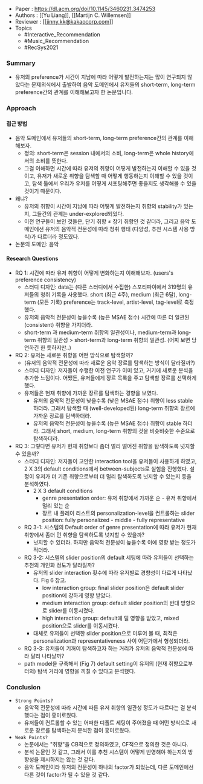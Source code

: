 - Paper : https://dl.acm.org/doi/10.1145/3460231.3474253
- Authors : [[Yu Liang]], [[Martijn C. Willemsen]]
- Reviewer : [[jinny.kk@kakaocorp.com]]
- Topics
	- #Interactive_Recommendation
	- #Music_Recommendation
	- #RecSys2021

### Summary
- 유저의 preference가 시간이 지남에 따라 어떻게 발전하는지는 많이 연구되지 않았다는 문제의식에서 출발하여 음악 도메인에서 유저들의 short-term, long-term preference간의 관계를 이해해보고자 한 논문입니다. 

### Approach
#### 접근 방법
- 음악 도메인에서 유저들의 short-term, long-term preference간의 관계를 이해해보자.
    - 정의: short-term은 session 내에서의 소비, long-term은 whole history에서의 소비를 뜻한다.
    - 그걸 이해하면 시간에 따라 유저의 취향이 어떻게 발전하는지 이해할 수 있을 것이고, 유저가 새로운 취향을 탐색할 때 어떻게 행동하는지 이해할 수 있을 것이고, 탐색 툴에서 우리가 유저를 어떻게 서포팅해주면 좋을지도 생각해볼 수 있을 것이기 때문이다.
- 왜냐?
    - 유저의 취향이 시간이 지남에 따라 어떻게 발전하는지 취향의 stability가 있는지, 그들간의 관계는 under-explored되었다.
    - 이전 연구들이 보인 것들은, 단기 취향 ≠ 장기 취향인 것 같더라, 그리고 음악 도메인에선 유저의 음악적 전문성에 따라 청취 행태 (다양성, 추천 시스템 사용 방식)가 다르더라 정도였다.
- 논문의 도메인: 음악

#### Research Questions
- RQ 1: 시간에 따라 유저 취향이 어떻게 변화하는지 이해해보자. (users's preference consistency)
    - 스터디 디자인: data는 (다른 스터디에서 수집한) 스포티파이에서 319명의 유저들의 청취 기록을 사용했다. short (최근 4주), medium (최근 6달), long-term (모든 기록) preference는 track-level, artist-level, tag-level로 측정했다.
    - 유저의 음악적 전문성이 높을수록 (높은 MSAE 점수) 시간에 따른 더 일관된 (consistent) 취향을 가지더라.
    - short-term 과 medium-term 취향의 일관성이나, medium-term과 long-term 취향의 일관성 > short-term과 long-term 취향의 일관성. (어찌 보면 당연하긴 한 듯하지만..)
- RQ 2: 유저는 새로운 취향을 어떤 방식으로 탐색할까?
    - (유저의 음악적 전문성에 따라 새로운 음악 장르를 탐색하는 방식이 달라질까?)
    - 스터디 디자인: 저자들이 수행한 이전 연구가 이미 있고, 거기에 새로운 분석을 추가한 느낌이다. 어쨌든, 유저들에게 장르 목록을 주고 탐색할 장르를 선택하게 했다.
    - 유저들은 현재 취향에 가까운 장르를 탐색하는 경향을 보였다.
        - 유저의 음악적 전문성이 낮을수록 (낮은 MSAE 점수) 취향이 less stable 하더라. 그래서 탐색할 때 (well-developed된) long-term 취향의 장르에 가까운 장르를 탐색하더라.
        - 유저의 음악적 전문성이 높을수록 (높은 MSAE 점수) 취향이 stable 하더라. 그래서 short, medium, long-term 취향의 것을 비슷비슷한 수준으로 탐색하더라.
- RQ 3: 그렇다면 유저가 현재 취향보다 좀더 멀리 떨어진 취향을 탐색하도록 넛지할 수 있을까?
    - 스터디 디자인: 저자들이 고안한 interaction tool을 유저들이 사용하게 하였고, 2 X 3의 default conditions에서 between-subjects로 실험을 진행했다. 설정이 유저가 더 기존 취향으로부터 더 멀리 탐색하도록 넛지할 수 있는지 등을 분석하였다.
        - 2 X 3 default conditions
            -  genre presentation order: 유저 취향에서 가까운 순 - 유저 취향에서 멀리 있는 순
            - 장르 내 플레이 리스트의 personalization-level을 컨트롤하는 slider position: fully personalized - middle - fully representative
    - RQ 3-1: 시스템의 Default order of genre presentation에 따라 유저가 현재 취향에서 좀더 먼 취향을 탐색하도록 넛지할 수 있을까?
        - 넛지할 수 있더라. 하지만 음악적 전문성이 높을수록 이에 영향 받는 정도가 적더라.
    - RQ 3-2: 시스템의 slider position의 default 세팅에 따라 유저들이 선택하는 추천의 개인화 정도가 달라질까?
        - 유저의 slider interaction 횟수에 따라 유저별로 경향성이 다르게 나타났다. Fig 6 참고.
            - low interaction group: final slider position은 default slider position에 강하게 영향 받았다.
            - medium interaction group: default slider position의 반대 방향으로 slider를 이동시켰다.
            - high interaction group: default에 덜 영향을 받았고, mixed position으로 slider를 이동시켰다.
        - 대체로 유저들이 선택한 slider position으로 미루어 볼 때, 최적은 personalization과 representativeness 사이 어딘가에서 형성되더라.
    - RQ 3-3: 유저들이 기꺼이 탐색하고자 하는 거리가 유저의 음악적 전문성에 따라 달리 나타날까?
    - path model을 구축해서 (Fig 7) default setting이 유저의 (현재 취향으로부터의) 탐색 거리에 영향을 끼칠 수 있다고 분석했다.

### Conclusion
- `Strong Points?`
    - 음악적 전문성에 따라 시간에 따른 유저 취향의 일관성 정도가 다르다는 걸 분석했다는 점이 흥미로웠다.
    - 유저들이 컨트롤할 수 있는 어떠한 디폴트 세팅이 주어졌을 때 어떤 방식으로 새로운 장르를 탐색하는지 분석한 점이 흥미로웠다.
- `Weak Points?`
    - 논문에서는 "취향"을 CB적으로 정의하였고, CF적으로 정의한 것은 아니다.
    - 분석 논문인 것 같고, 그래서 이를 추천 시스템이 어떻게 반영해야 하는지의 방향성을 제시하지는 않는 것 같다.
    - 음악 도메인이라 유저의 전문성이 하나의 factor가 되었는데, 다른 도메인에선 다른 것이 factor가 될 수 있을 것 같다.